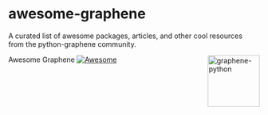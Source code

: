 # awesome-graphene
 A curated list of awesome packages, articles, and other cool resources from the python-graphene community.

Awesome Graphene [![Awesome](https://cdn.rawgit.com/sindresorhus/awesome/d7305f38d29fed78fa85652e3a63e154dd8e8829/media/badge.svg)](https://github.com/sindresorhus/awesome) [<img src="https://cdn.worldvectorlogo.com/logos/graphene.svg" width="104" align="right" alt="graphene-python">](http://graphene-python.org/)
